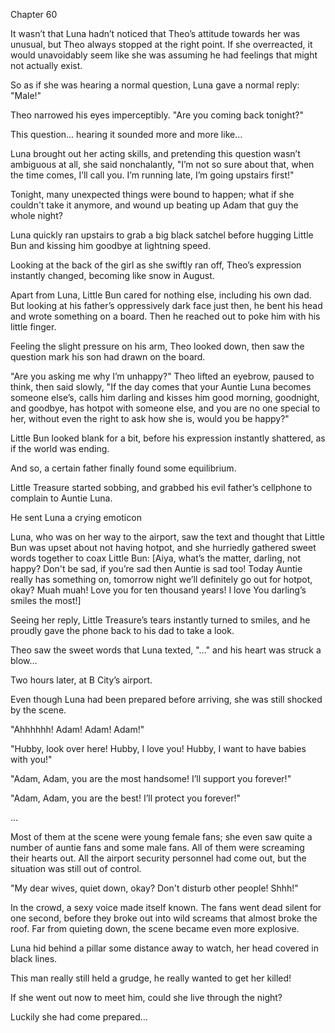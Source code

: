 Chapter 60

It wasn’t that Luna hadn’t noticed that Theo’s attitude towards her was unusual, but Theo always stopped at the right point. If she overreacted, it would unavoidably seem like she was assuming he had feelings that might not actually exist.


So as if she was hearing a normal question, Luna gave a normal reply: "Male!"


Theo narrowed his eyes imperceptibly. "Are you coming back tonight?"


This question… hearing it sounded more and more like…


Luna brought out her acting skills, and pretending this question wasn’t ambiguous at all, she said nonchalantly, "I’m not so sure about that, when the time comes, I’ll call you. I’m running late, I’m going upstairs first!"


Tonight, many unexpected things were bound to happen; what if she couldn't take it anymore, and wound up beating up Adam that guy the whole night?


Luna quickly ran upstairs to grab a big black satchel before hugging Little Bun and kissing him goodbye at lightning speed.


Looking at the back of the girl as she swiftly ran off, Theo’s expression instantly changed, becoming like snow in August.


Apart from Luna, Little Bun cared for nothing else, including his own dad. But looking at his father’s oppressively dark face just then, he bent his head and wrote something on a board. Then he reached out to poke him with his little finger.


Feeling the slight pressure on his arm, Theo looked down, then saw the question mark his son had drawn on the board.


"Are you asking me why I’m unhappy?" Theo lifted an eyebrow, paused to think, then said slowly, "If the day comes that your Auntie Luna becomes someone else’s, calls him darling and kisses him good morning, goodnight, and goodbye, has hotpot with someone else, and you are no one special to her, without even the right to ask how she is, would you be happy?"


Little Bun looked blank for a bit, before his expression instantly shattered, as if the world was ending.


And so, a certain father finally found some equilibrium.


Little Treasure started sobbing, and grabbed his evil father’s cellphone to complain to Auntie Luna.


He sent Luna a crying emoticon


Luna, who was on her way to the airport, saw the text and thought that Little Bun was upset about not having hotpot, and she hurriedly gathered sweet words together to coax Little Bun: [Aiya, what’s the matter, darling, not happy? Don't be sad, if you’re sad then Auntie is sad too! Today Auntie really has something on, tomorrow night we’ll definitely go out for hotpot, okay? Muah muah! Love you for ten thousand years! I love You darling’s smiles the most!]


Seeing her reply, Little Treasure’s tears instantly turned to smiles, and he proudly gave the phone back to his dad to take a look.


Theo saw the sweet words that Luna texted, "…" and his heart was struck a blow…


Two hours later, at B City’s airport.


Even though Luna had been prepared before arriving, she was still shocked by the scene.


"Ahhhhhh! Adam! Adam! Adam!"


"Hubby, look over here! Hubby, I love you! Hubby, I want to have babies with you!"


"Adam, Adam, you are the most handsome! I’ll support you forever!"


"Adam, Adam, you are the best! I’ll protect you forever!"


…


Most of them at the scene were young female fans; she even saw quite a number of auntie fans and some male fans. All of them were screaming their hearts out. All the airport security personnel had come out, but the situation was still out of control.


"My dear wives, quiet down, okay? Don't disturb other people! Shhh!"


In the crowd, a sexy voice made itself known. The fans went dead silent for one second, before they broke out into wild screams that almost broke the roof. Far from quieting down, the scene became even more explosive.


Luna hid behind a pillar some distance away to watch, her head covered in black lines.


This man really still held a grudge, he really wanted to get her killed!


If she went out now to meet him, could she live through the night?


Luckily she had come prepared…

